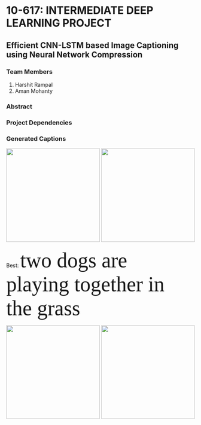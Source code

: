 # 10-617: INTERMEDIATE DEEP LEARNING PROJECT
## Efficient CNN-LSTM based Image Captioning using Neural Network Compression

### Team Members
1. Harshit Rampal
2. Aman Mohanty

### Abstract


### Project Dependencies


### Generated Captions
<img src="https://s3.amazonaws.com/cdn-origin-etr.akc.org/wp-content/uploads/2018/06/05231748/belgian-malinois-running-through-field.jpg" width="250"> <img src="https://static01.nyt.com/images/2020/09/25/sports/25soccer-nationalWEB1/merlin_177451008_91c7b66d-3c8a-4963-896e-54280f374b6d-articleLarge.jpg?quality=75&auto=webp&disable=upscale" width="250">

Best: <span style="font-family:Papyrus; font-size:4em;">two dogs are playing together in the grass</span>

<img src="https://www.studyfinds.org/wp-content/uploads/2017/07/surfing-surfboard-man-surf-465216.jpeg" width="250"> <img src="https://theknow.denverpost.com/wp-content/uploads/2018/11/TR25SNOWBIKE_AC18503x.jpg" width="250">
